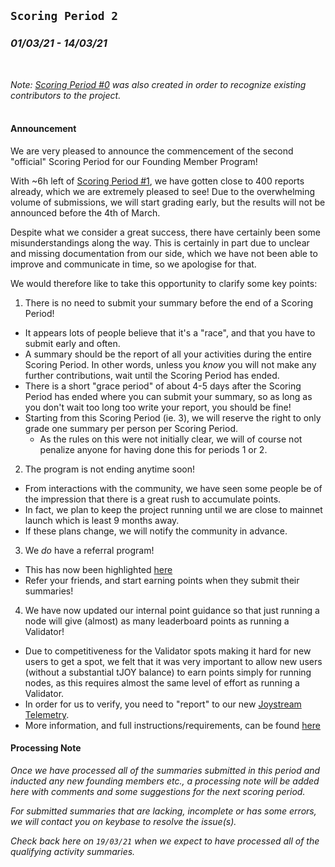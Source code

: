 ## `Scoring Period 2`
### _01/03/21 - 14/03/21_
<br>

_Note: [Scoring Period #0](/scoring-periods/0.md) was also created in order to recognize existing contributors to the project._
<br><br>
#### Announcement
We are very pleased to announce the commencement of the second "official" Scoring Period for our Founding Member Program!

With ~6h left of [Scoring Period #1](/scoring-periods/1.md), we have gotten close to 400 reports already, which we are extremely pleased to see! Due to the overwhelming volume of submissions, we will start grading early, but the results will not be announced before the 4th of March.

Despite what we consider a great success, there have certainly been some misunderstandings along the way. This is certainly in part due to unclear and missing documentation from our side, which we have not been able to improve and communicate in time, so we apologise for that. 

We would therefore like to take this opportunity to clarify some key points:
1. There is no need to submit your summary before the end of a Scoring Period!
  - It appears lots of people believe that it's a "race", and that you have to submit early and often.
  - A summary should be the report of all your activities during the entire Scoring Period. In other words, unless you _know_ you will not make any further contributions, wait until the Scoring Period has ended.
  - There is a short "grace period" of about 4-5 days after the Scoring Period has ended where you can submit your summary, so as long as you don't wait too long too write your report, you should be fine!
  - Starting from this Scoring Period (ie. 3), we will reserve the right to only grade one summary per person per Scoring Period.
    - As the rules on this were not initially clear, we will of course not penalize anyone for having done this for periods 1 or 2.
2. The program is not ending anytime soon!
  - From interactions with the community, we have seen some people be of the impression that there is a great rush to accumulate points.
  - In fact, we plan to keep the project running until we are close to mainnet launch which is least 9 months away.
  - If these plans change, we will notify the community in advance.
3. We _do_ have a referral program!
  - This has now been highlighted [here](/README.md#referral-program)
  - Refer your friends, and start earning points when they submit their summaries!
4. We have now updated our internal point guidance so that just running a node will give (almost) as many leaderboard points as running a Validator!
  - Due to competitiveness for the Validator spots making it hard for new users to get a spot, we felt that it was very important to allow new users (without a substantial tJOY balance) to earn points simply for running nodes, as this requires almost the same level of effort as running a Validator.
  - In order for us to verify, you need to "report" to our new [Joystream Telemetry](https://telemetry.joystream.org/).
  - More information, and full instructions/requirements, can be found [here](/CONTRIBUTIONS.md#network-integrity)


#### Processing Note

_Once we have processed all of the summaries submitted in this period and inducted any new founding members etc., a processing note will be added here with comments and some suggestions for the next scoring period._

_For submitted summaries that are lacking, incomplete or has some errors, we will contact you on keybase to resolve the issue(s)._

_Check back here on `19/03/21` when we expect to have processed all of the qualifying activity summaries._

